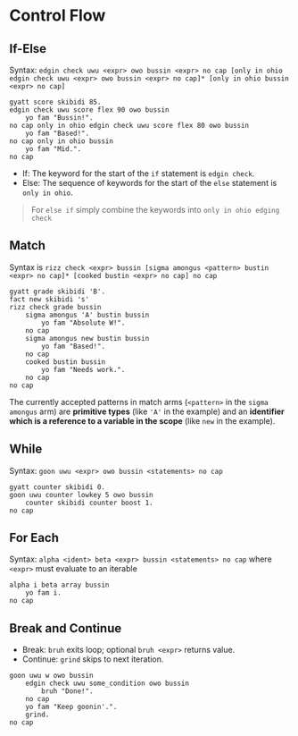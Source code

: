 # Control Flow

## If-Else

Syntax: `edgin check uwu <expr> owo bussin <expr> no cap [only in ohio edgin check uwu <expr> owo bussin <expr> no cap]* [only in ohio bussin <expr> no cap]`

```skullbrain
gyatt score skibidi 85.
edgin check uwu score flex 90 owo bussin
    yo fam "Bussin!".
no cap only in ohio edgin check uwu score flex 80 owo bussin
    yo fam "Based!".
no cap only in ohio bussin
    yo fam "Mid.".
no cap
```

- If: The keyword for the start of the `if` statement is `edgin check`.
- Else: The sequence of keywords for the start of the `else` statement is `only in ohio`.

> For `else if` simply combine the keywords into `only in ohio edging check`

## Match

Syntax is `rizz check <expr> bussin [sigma amongus <pattern> bustin <expr> no cap]* [cooked bustin <expr> no cap] no cap`

```skullbrain
gyatt grade skibidi 'B'.
fact new skibidi 's'
rizz check grade bussin
    sigma amongus 'A' bustin bussin
        yo fam "Absolute W!".
    no cap
    sigma amongus new bustin bussin
        yo fam "Based!".
    no cap
    cooked bustin bussin
        yo fam "Needs work.".
    no cap
no cap
```

The currently accepted patterns in match arms (`<pattern>` in the `sigma amongus` arm) are **primitive types** (like `'A'` in the example) and an **identifier which is a reference to a variable in the scope** (like `new` in the example).

## While

Syntax: `goon uwu <expr> owo bussin <statements> no cap`

```skullbrain
gyatt counter skibidi 0.
goon uwu counter lowkey 5 owo bussin
    counter skibidi counter boost 1.
no cap
```

## For Each

Syntax: `alpha <ident> beta <expr> bussin <statements> no cap` where `<expr>` must evaluate to an iterable 

```skullbrain
alpha i beta array bussin
    yo fam i.
no cap
```

## Break and Continue
- Break: `bruh` exits loop; optional `bruh <expr>` returns value.
- Continue: `grind` skips to next iteration.

```skullbrain
goon uwu w owo bussin
    edgin check uwu some_condition owo bussin
        bruh "Done!".
    no cap
    yo fam "Keep goonin'.".
    grind.
no cap
```
